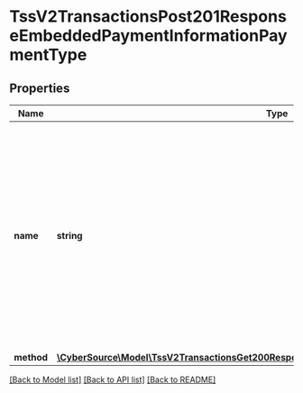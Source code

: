 # TssV2TransactionsPost201ResponseEmbeddedPaymentInformationPaymentType

## Properties
Name | Type | Description | Notes
------------ | ------------- | ------------- | -------------
**name** | **string** | A Payment Type is an agreed means for a payee to receive legal tender from a payer. The way one pays for a commercial financial transaction. Examples: Card, Bank Transfer, Digital, Direct Debit. | [optional] 
**method** | [**\CyberSource\Model\TssV2TransactionsGet200ResponsePaymentInformationPaymentTypeMethod**](TssV2TransactionsGet200ResponsePaymentInformationPaymentTypeMethod.md) |  | [optional] 

[[Back to Model list]](../README.md#documentation-for-models) [[Back to API list]](../README.md#documentation-for-api-endpoints) [[Back to README]](../README.md)



